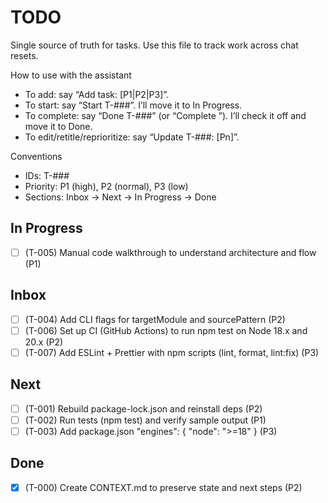﻿# TODO

Single source of truth for tasks. Use this file to track work across chat resets.

How to use with the assistant
- To add: say “Add task: <description> [P1|P2|P3]”.
- To start: say “Start T-###”. I’ll move it to In Progress.
- To complete: say “Done T-###” (or “Complete <description>”). I’ll check it off and move it to Done.
- To edit/retitle/reprioritize: say “Update T-###: <new text> [Pn]”.

Conventions
- IDs: T-###
- Priority: P1 (high), P2 (normal), P3 (low)
- Sections: Inbox -> Next -> In Progress -> Done

## In Progress
- [ ] (T-005) Manual code walkthrough to understand architecture and flow (P1)

## Inbox
- [ ] (T-004) Add CLI flags for targetModule and sourcePattern (P2)
- [ ] (T-006) Set up CI (GitHub Actions) to run npm test on Node 18.x and 20.x (P2)
- [ ] (T-007) Add ESLint + Prettier with npm scripts (lint, format, lint:fix) (P3)

## Next
- [ ] (T-001) Rebuild package-lock.json and reinstall deps (P2)
- [ ] (T-002) Run tests (npm test) and verify sample output (P1)
- [ ] (T-003) Add package.json "engines": { "node": ">=18" } (P3)

## Done
- [x] (T-000) Create CONTEXT.md to preserve state and next steps (P2)
